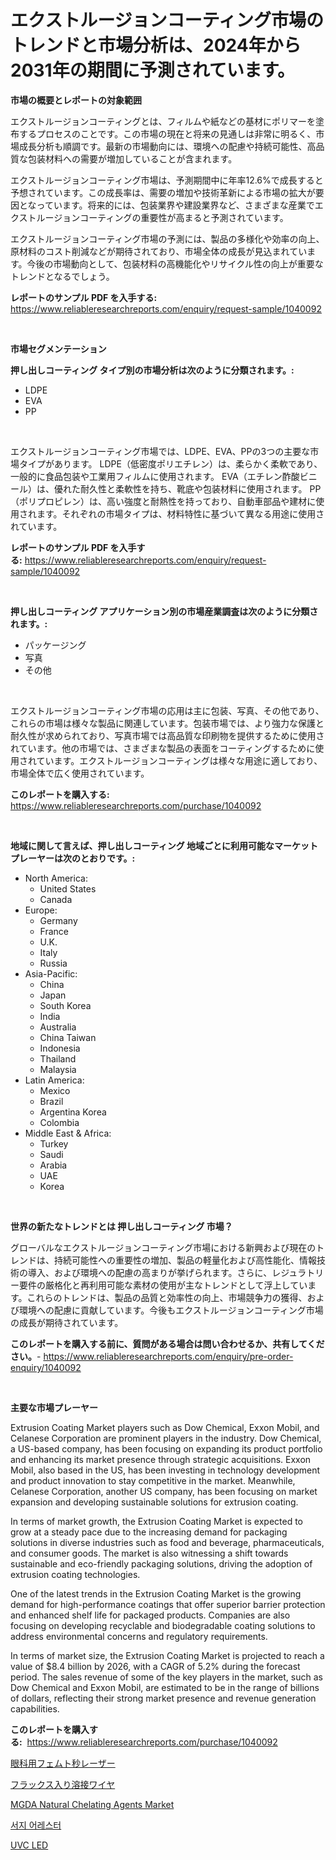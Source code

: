 <p><h1>エクストルージョンコーティング市場のトレンドと市場分析は、2024年から2031年の期間に予測されています。</h1></p><p><strong>市場の概要とレポートの対象範囲</strong></p>
<p><p>エクストルージョンコーティングとは、フィルムや紙などの基材にポリマーを塗布するプロセスのことです。この市場の現在と将来の見通しは非常に明るく、市場成長分析も順調です。最新の市場動向には、環境への配慮や持続可能性、高品質な包装材料への需要が増加していることが含まれます。</p><p>エクストルージョンコーティング市場は、予測期間中に年率12.6%で成長すると予想されています。この成長率は、需要の増加や技術革新による市場の拡大が要因となっています。将来的には、包装業界や建設業界など、さまざまな産業でエクストルージョンコーティングの重要性が高まると予測されています。</p><p>エクストルージョンコーティング市場の予測には、製品の多様化や効率の向上、原材料のコスト削減などが期待されており、市場全体の成長が見込まれています。今後の市場動向として、包装材料の高機能化やリサイクル性の向上が重要なトレンドとなるでしょう。</p></p>
<p><strong>レポートのサンプル PDF を入手する:</strong> <a href="https://www.reliableresearchreports.com/enquiry/request-sample/1040092">https://www.reliableresearchreports.com/enquiry/request-sample/1040092</a></p>
<p>&nbsp;</p>
<p><strong>市場セグメンテーション</strong></p>
<p><strong>押し出しコーティング タイプ別の市場分析は次のように分類されます。:</strong></p>
<p><ul><li>LDPE</li><li>EVA</li><li>PP</li></ul></p>
<p>&nbsp;</p>
<p><p>エクストルージョンコーティング市場では、LDPE、EVA、PPの3つの主要な市場タイプがあります。 LDPE（低密度ポリエチレン）は、柔らかく柔軟であり、一般的に食品包装や工業用フィルムに使用されます。 EVA（エチレン酢酸ビニール）は、優れた耐久性と柔軟性を持ち、靴底や包装材料に使用されます。 PP（ポリプロピレン）は、高い強度と耐熱性を持っており、自動車部品や建材に使用されます。それぞれの市場タイプは、材料特性に基づいて異なる用途に使用されています。</p></p>
<p><strong>レポートのサンプル PDF を入手する:</strong>&nbsp;<a href="https://www.reliableresearchreports.com/enquiry/request-sample/1040092">https://www.reliableresearchreports.com/enquiry/request-sample/1040092</a></p>
<p>&nbsp;</p>
<p><strong> 押し出しコーティング アプリケーション別の市場産業調査は次のように分類されます。:</strong></p>
<p><ul><li>パッケージング</li><li>写真</li><li>その他</li></ul></p>
<p>&nbsp;</p>
<p><p>エクストルージョンコーティング市場の応用は主に包装、写真、その他であり、これらの市場は様々な製品に関連しています。包装市場では、より強力な保護と耐久性が求められており、写真市場では高品質な印刷物を提供するために使用されています。他の市場では、さまざまな製品の表面をコーティングするために使用されています。エクストルージョンコーティングは様々な用途に適しており、市場全体で広く使用されています。</p></p>
<p><strong>このレポートを購入する:</strong>&nbsp; <a href="https://www.reliableresearchreports.com/purchase/1040092">https://www.reliableresearchreports.com/purchase/1040092</a></p>
<p>&nbsp;</p>
<p><strong>地域に関して言えば、押し出しコーティング 地域ごとに利用可能なマーケットプレーヤーは次のとおりです。:</strong></p>
<p><ul>
    <li>
        North America:
        <ul>
            <li>United States</li>
            <li>Canada</li>
        </ul>
    </li>
    <li>
        Europe:
        <ul>
            <li>Germany</li>
            <li>France</li>
            <li>U.K.</li>
            <li>Italy</li>
            <li>Russia</li>
        </ul>
    </li>
    <li>
        Asia-Pacific:
        <ul>
            <li>China</li>
            <li>Japan</li>
            <li>South Korea</li>
            <li>India</li>
            <li>Australia</li>
            <li>China Taiwan</li>
            <li>Indonesia</li>
            <li>Thailand</li>
            <li>Malaysia</li>
        </ul>
    </li>
    <li>
        Latin America:
        <ul>
            <li>Mexico</li>
            <li>Brazil</li>
            <li>Argentina Korea</li>
            <li>Colombia</li>
        </ul>
    </li>
    <li>
        Middle East & Africa:
        <ul>
            <li>Turkey</li>
            <li>Saudi</li>
            <li>Arabia</li>
            <li>UAE</li>
            <li>Korea</li>
        </ul>
    </li>
    </ul></p>
<p>&nbsp;</p>
<p><strong>世界の新たなトレンドとは 押し出しコーティング 市場？</strong></p>
<p><p>グローバルなエクストルージョンコーティング市場における新興および現在のトレンドは、持続可能性への重要性の増加、製品の軽量化および高性能化、情報技術の導入、および環境への配慮の高まりが挙げられます。さらに、レジュラトリー要件の厳格化と再利用可能な素材の使用が主なトレンドとして浮上しています。これらのトレンドは、製品の品質と効率性の向上、市場競争力の獲得、および環境への配慮に貢献しています。今後もエクストルージョンコーティング市場の成長が期待されています。</p></p>
<p><strong>このレポートを購入する前に、質問がある場合は問い合わせるか、共有してください。</strong>- <a href="https://www.reliableresearchreports.com/enquiry/pre-order-enquiry/1040092">https://www.reliableresearchreports.com/enquiry/pre-order-enquiry/1040092</a></p>
<p>&nbsp;</p>
<p><strong>主要な市場プレーヤー</strong></p>
<p><p>Extrusion Coating Market players such as Dow Chemical, Exxon Mobil, and Celanese Corporation are prominent players in the industry. Dow Chemical, a US-based company, has been focusing on expanding its product portfolio and enhancing its market presence through strategic acquisitions. Exxon Mobil, also based in the US, has been investing in technology development and product innovation to stay competitive in the market. Meanwhile, Celanese Corporation, another US company, has been focusing on market expansion and developing sustainable solutions for extrusion coating.</p><p>In terms of market growth, the Extrusion Coating Market is expected to grow at a steady pace due to the increasing demand for packaging solutions in diverse industries such as food and beverage, pharmaceuticals, and consumer goods. The market is also witnessing a shift towards sustainable and eco-friendly packaging solutions, driving the adoption of extrusion coating technologies.</p><p>One of the latest trends in the Extrusion Coating Market is the growing demand for high-performance coatings that offer superior barrier protection and enhanced shelf life for packaged products. Companies are also focusing on developing recyclable and biodegradable coating solutions to address environmental concerns and regulatory requirements.</p><p>In terms of market size, the Extrusion Coating Market is projected to reach a value of $8.4 billion by 2026, with a CAGR of 5.2% during the forecast period. The sales revenue of some of the key players in the market, such as Dow Chemical and Exxon Mobil, are estimated to be in the range of billions of dollars, reflecting their strong market presence and revenue generation capabilities.</p></p>
<p><strong>このレポートを購入する:</strong>&nbsp;&nbsp;<a href="https://www.reliableresearchreports.com/purchase/1040092">https://www.reliableresearchreports.com/purchase/1040092</a></p>
<p><p><a href="https://medium.com/@estasprer20231/%E7%9C%BC%E7%A7%91%E3%83%95%E3%82%A7%E3%83%A0%E3%83%88%E7%A7%92%E3%83%AC%E3%83%BC%E3%82%B6%E3%83%BC%E5%B8%82%E5%A0%B4-2031%E5%B9%B4%E3%81%BE%E3%81%A7%E3%81%AE%E6%88%90%E5%8A%9F%E3%81%99%E3%82%8B%E3%83%93%E3%82%B8%E3%83%8D%E3%82%B9%E6%88%A6%E7%95%A5%E3%81%AE%E9%8D%B5-9a5a5d312f96">眼科用フェムト秒レーザー</a></p><p><a href="https://medium.com/@royfoote921/%E3%83%95%E3%83%A9%E3%83%83%E3%82%AF%E3%82%B9%E3%82%B3%E3%82%A2%E6%BA%B6%E6%8E%A5%E3%83%AF%E3%82%A4%E3%83%A4%E3%83%BC%E5%B8%82%E5%A0%B4-%E3%82%B7%E3%82%A7%E3%82%A2%E7%8E%87-%E5%B8%82%E5%A0%B4%E5%8B%95%E5%90%91-%E3%81%8A%E3%82%88%E3%81%B3%E5%B0%86%E6%9D%A5%E3%81%AE%E6%88%90%E9%95%B7%E3%82%92%E8%AA%BF%E6%9F%BB%E4%B8%AD-9f73b1caee97">フラックス入り溶接ワイヤ</a></p><p><a href="https://github.com/mauripalmi/Market-Research-Report-List-2/blob/main/mgda-natural-chelating-agents-market.md">MGDA Natural Chelating Agents Market</a></p><p><a href="https://medium.com/@boydsmitham726/%EC%84%9C%EC%A7%80-%EB%B6%90%EB%B0%94%EC%9D%B4-%EA%B8%B0%EA%B3%842024-2030-%EC%8B%9C%EC%9E%A5-%EA%B7%9C%EB%AA%A8-cagr-%ED%8A%B8%EB%A0%8C%EB%93%9C-1da6a54ab5ca">서지 어레스터</a></p><p><a href="https://github.com/vs019sa3m8x/Market-Research-Report-List-1/blob/main/1647451159.md">UVC LED</a></p></p>
